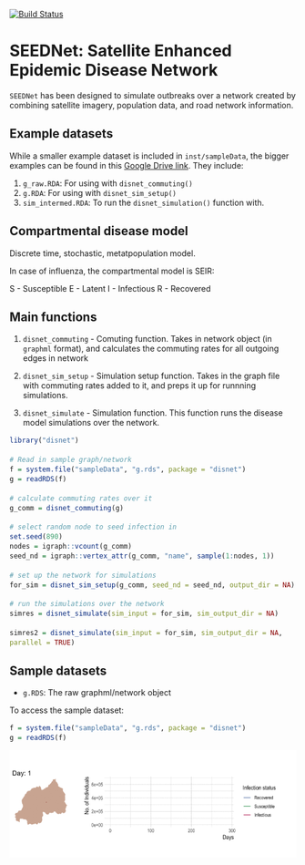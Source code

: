 

[![Build Status](https://travis-ci.com/nistara/SEEDNet.svg?token=NzZHVjGpzy5BDLtSKxLg&branch=master)](https://travis-ci.com/github/nistara/SEEDNet)

# SEEDNet: Satellite Enhanced Epidemic Disease Network

`SEEDNet` has been designed to simulate outbreaks over a network created
by combining satellite imagery, population data, and road network information.

## Example datasets
While a smaller example dataset is included in `inst/sampleData`, the bigger examples can be found in this [Google Drive link](https://drive.google.com/open?id=1Mr6PKOlWHHRE_rl9d4-ZgtIO822DpwdM). They include:
1. `g_raw.RDA`: For using with `disnet_commuting()`
2. `g.RDA`: For using with `disnet_sim_setup()`
3. `sim_intermed.RDA`: To run the `disnet_simulation()` function with. 

## Compartmental disease model
Discrete time, stochastic, metatpopulation model. 

In case of influenza, the compartmental model is SEIR:

S - Susceptible
E - Latent
I - Infectious
R - Recovered

## Main functions
1. `disnet_commuting` - Comuting function. Takes in network object (in `graphml` format), and calculates the commuting rates for all outgoing edges in network
   
2. `disnet_sim_setup` - Simulation setup function. Takes in the graph file with commuting rates added to it, and preps it up for runnning simulations. 

3. `disnet_simulate` - Simulation function. This function runs the disease model simulations over the network. 


```r
library("disnet")

# Read in sample graph/network
f = system.file("sampleData", "g.rds", package = "disnet")
g = readRDS(f)

# calculate commuting rates over it
g_comm = disnet_commuting(g)

# select random node to seed infection in
set.seed(890)
nodes = igraph::vcount(g_comm)
seed_nd = igraph::vertex_attr(g_comm, "name", sample(1:nodes, 1))

# set up the network for simulations
for_sim = disnet_sim_setup(g_comm, seed_nd = seed_nd, output_dir = NA)

# run the simulations over the network
simres = disnet_simulate(sim_input = for_sim, sim_output_dir = NA)

simres2 = disnet_simulate(sim_input = for_sim, sim_output_dir = NA,
parallel = TRUE)
```

## Sample datasets
- `g.RDS`: The raw graphml/network object

To access the sample dataset:

```r
f = system.file("sampleData", "g.rds", package = "disnet")
g = readRDS(f)
```


![](https://raw.githubusercontent.com/nistara/SEEDNet/master/inst/sim_anim.gif?token=AC4OAU77IVHOLJXC5Y37NLS7R7OVI)
